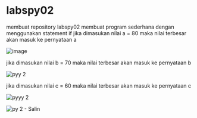 # labspy02
membuat repository labspy02
membuat program sederhana dengan menggunakan statement if
jika dimasukan nilai a = 80 maka nilai terbesar akan masuk ke pernyataan a

![image](https://user-images.githubusercontent.com/57024231/69470341-9acd7d80-0dc8-11ea-96a9-b39ebbe91308.png)

jika dimasukan nilai b = 70 maka nilai terbesar akan masuk ke pernyataan b

![pyy 2](https://user-images.githubusercontent.com/57024231/69470527-bbe29e00-0dc9-11ea-83b3-b9a86e17c433.PNG)

jika dimasukan nilai c = 60 maka nilai terbesar akan masuk ke pernyataan c

![pyyy 2](https://user-images.githubusercontent.com/57024231/69470566-05cb8400-0dca-11ea-8216-8b35fb66e01e.PNG)

![py 2 - Salin](https://user-images.githubusercontent.com/57024231/69470742-2fd17600-0dcb-11ea-9a7e-26c0abf307dc.PNG)



